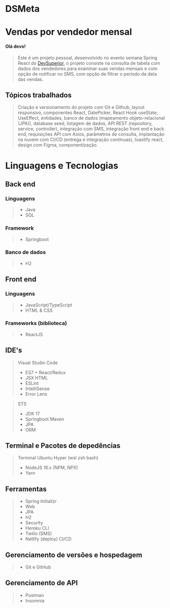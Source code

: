 # DSMeta
# Vendas por vendedor mensal

#### Olá devs!
> Este é um projeto pessoal, desenvolvido no evento semana Spring React do [DevSuperior](https://github.com/acenelio), o projeto consiste na consulta de tabela com dados dos vendedores para examinar suas vendas mensais e com opção de notificar no SMS, com opção de filtrar o período da data das vendas.
## Tópicos trabalhados
> Criação e versionamento do projeto com Git e Github, layout responsivo, componentes React, DatePicker, React Hook useState, UseEffect, entidades, banco de dados (mapeamento objeto-relacional (JPA)), database seed, listagem de dados, API REST (repository, service, controller), integração com SMS, integração front end e back end, requisições API com Axios, parâmetros de consulta, implantação na nuvem com CI/CD (entrega e integração contínuas), toastify react, design com Figma, componentização.
# Linguagens e Tecnologias
## Back end
### Linguagens
> - Java
> - SQL
### Framework
> - Springboot
### Banco de dados
> - H2
## Front end
### Linguagens
> - JavaScript/TypeScript
> - HTML & CSS
### Frameworks (biblioteca)
> - ReactJS
## IDE's
> Visual Studio Code
> - ES7 + React/Redux
> - JSX HTML <tags/>
> - ESLint
> - IntelliSense
> - Error Lens

> STS
> - JDK 17
> - Springboot Maven
> - JPA
> - ORM

## Terminal e Pacotes de depedências
> Terminal Ubuntu Hyper (wsl zsh bash)
> - NodeJS 16.x (NPM, NPX)
> - Yarn
## Ferramentas
> - Spring Initializr
> - Web
> - JPA
> - H2
> - Security
> - Heroku CLI
> - Twilio (SMS)
> - Netlify (deploy) CI/CD
## Gerenciamento de versões e hospedagem
> - Git e GitHub
## Gerenciamento de API
> - Postman
> - Insomnia
